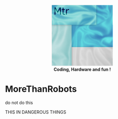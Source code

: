 <!-- markdownlint-configure-file { "MD004": { "style": "consistent" } } -->
<!-- markdownlint-disable MD033 -->
<p align="center">
    <a href="MoreThanRobotsFR.github.io">
        <img src="https://raw.githubusercontent.com/MoreThanRobotsFR/MTRIndex/main/ImageIndex/Orichalque%20F.png?token=AJH4RGMVOZLAQBB4RCD6OZDABREGK" width="200" height="200" alt="MTR">
    </a>
    <br>
    <strong>Coding, Hardware and fun !</strong>
</p>
<!-- markdownlint-enable MD033 -->



# MoreThanRobots
do not do this



THIS IN DANGEROUS THINGS
